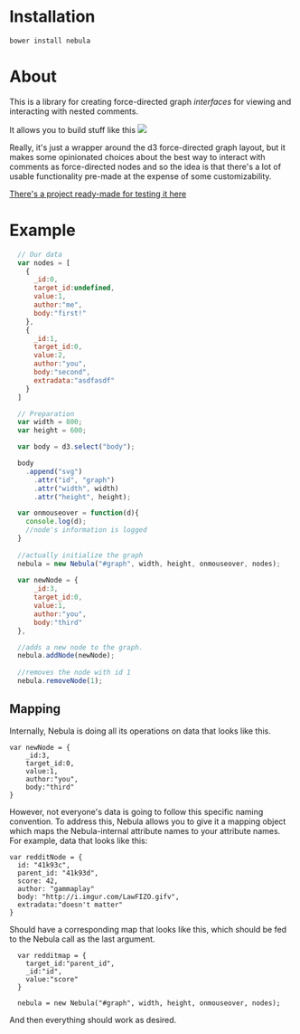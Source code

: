# Installation

```bower install nebula```

# About

This is a library for creating force-directed graph _interfaces_ for viewing and interacting with nested comments.

It allows you to build stuff like this ![](https://github.com/prudentbot/nebula/blob/master/resources/lookslikethis.png)

Really, it's just a wrapper around the d3 force-directed graph layout, but it makes some opinionated choices about the best way to interact with comments as force-directed nodes and so the idea is that there's a lot of usable functionality pre-made at the expense of some customizability.

[There's a project ready-made for testing it here](https://github.com/prudentbot/reddit-nebula)

# Example

```javascript
  // Our data
  var nodes = [
    {
      _id:0,
      target_id:undefined,
      value:1,
      author:"me",
      body:"first!"
    },
    {
      _id:1,
      target_id:0,
      value:2,
      author:"you",
      body:"second",
      extradata:"asdfasdf"
    }
  ]

  // Preparation
  var width = 800;
  var height = 600;

  var body = d3.select("body");

  body
    .append("svg")
      .attr("id", "graph")
      .attr("width", width)
      .attr("height", height);

  var onmouseover = function(d){
    console.log(d);
    //node's information is logged
  }
  
  //actually initialize the graph
  nebula = new Nebula("#graph", width, height, onmouseover, nodes);
  
  var newNode = {
      _id:3,
      target_id:0,
      value:1,
      author:"you",
      body:"third"
  },

  //adds a new node to the graph.
  nebula.addNode(newNode);
  
  //removes the node with id 1
  nebula.removeNode(1);
```
## Mapping

Internally, Nebula is doing all its operations on data that looks like this.

```
var newNode = {
    _id:3,
    target_id:0,
    value:1,
    author:"you",
    body:"third"
}
```

However, not everyone's data is going to follow this specific naming convention.  To address this, Nebula allows you to give it a mapping object which maps the Nebula-internal attribute names to your attribute names.  For example, data that looks like this:

```
var redditNode = {
  id: "41k93c",
  parent_id: "41k93d",
  score: 42,
  author: "gammaplay"
  body: "http://i.imgur.com/LawFIZO.gifv",
  extradata:"doesn't matter"
}
```
Should have a corresponding map that looks like this, which should be fed to the Nebula call as the last argument.

```
  var redditmap = {
    target_id:"parent_id",
    _id:"id",
    value:"score"
  }
  
  nebula = new Nebula("#graph", width, height, onmouseover, nodes);
```

And then everything should work as desired.
